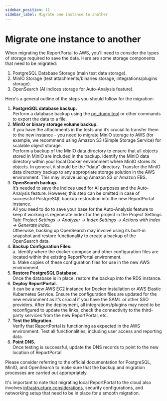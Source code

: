 ```yaml
---
sidebar_position: 11
sidebar_label: Migrate one instance to another
---
```


# Migrate one instance to another

When migrating the ReportPortal to AWS, you'll need to consider the types of storage required to save the data. Here are some storage components that need to be migrated:

1.	PostgreSQL Database Storage (main test data storage).
2.	MinIO Storage (test attachments/binaries storage, integrations/plugins storage).
3.	OpenSearch (AI indices storage for Auto-Analysis feature).

Here's a general outline of the steps you should follow for the migration:

1.	**PostgreSQL database backup.**<br />
      Perform a database backup using the [pg_dump tool](https://www.postgresql.org/docs/current/backup-dump.html#BACKUP-DUMP) or other commands to export the data to a file.
2.	**MinIO or binary storage volume backup.**<br />
      If you have the attachments in the tests and it’s crucial to transfer them to the new instance - you need to migrate MinIO storage to AWS (for example, we recommend using Amazon S3 (Simple Storage Service) for scalable object storage.<br />
      Perform a backup of the MinIO data directory to ensure that all objects stored in MinIO are included in the backup. Identify the MinIO data directory within your local Docker environment where MinIO stores its objects. In general, it should be the “/data” directory. Transfer the MinIO data directory backup to any appropriate storage solution in the AWS environment. This may involve using Amazon S3 or Amazon EBS.
3.	**OpenSearch backup.**<br />
      It’s needed to save the indices used for AI purposes and the Auto-Analysis feature. However, this step can be omitted in case of successful PostgreSQL backup restoration into the new ReportPortal instance.<br />
      All you need to do to save your base for the Auto-Analysis feature to keep it working is regenerate index for the project in the Project Settings Tab:
      *Project Settings -> Analyzer -> Index Settings -> Actions with index -> Generate index.*<br />
      Otherwise, backing up OpenSearch may involve using its built-in snapshot and restore functionality to create a backup of the OpenSearch data.
4.	**Backup Configuration Files:**<br />
      a.	Identify where the docker-compose and other configuration files are located within the existing ReportPortal environment.<br />
      b.	Make copies of these configuration files for use in the new AWS environment.
5.	**Restore PostgreSQL Database.**<br />
      Once the database is in place, restore the backup into the RDS instance.
6.	**Deploy ReportPortal.**<br />
      It can be a new AWS EC2 instance for Docker installation or AWS Elastic Kubernetes Service. Ensure the configuration files are updated for the new environment as it’s crucial if you have the SAML or other SSO providers. After the deployment, all integrations/plugins may need to be reconfigured to update the links, check the connectivity to the third-party services from the new ReportPortal, etc.
7.	**Test the Migration.**<br />
      Verify that ReportPortal is functioning as expected in the AWS environment. Test all functionalities, including user access and reporting data.
8.	**Point DNS.**<br />
      Once testing is successful, update the DNS records to point to the new location of ReportPortal.

Please consider referring to the official documentation for PostgreSQL, MinIO, and OpenSearch to make sure that the backup and migration processes are carried out appropriately.

It's important to note that migrating local ReportPortal to the cloud also involves [infrastructure considerations](/installation-steps/HardwareRequirements), security configurations, and networking setup that need to be in place for a smooth migration.
